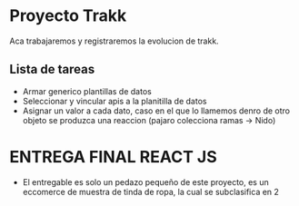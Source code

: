 # Proyecto Trakk

Aca trabajaremos y registraremos la evolucion de trakk.
 ## Lista de tareas
 - Armar generico plantillas de datos
 - Seleccionar y vincular apis a la planitilla de datos
 - Asignar un valor a cada dato, caso en el que lo llamemos denro de otro objeto se produzca una reaccion (pajaro colecciona ramas -> Nido)


# ENTREGA FINAL REACT JS 

- El entregable es solo un pedazo pequeño de este proyecto, es un eccomerce de muestra de tinda de ropa, la cual se subclasifica en 2